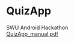 # QuizApp
SWU Android Hackathon <br>
[QuizApp_manual.pdf](https://github.com/nanna29/QuizApp/files/10833081/QuizApp_manual.pdf)
